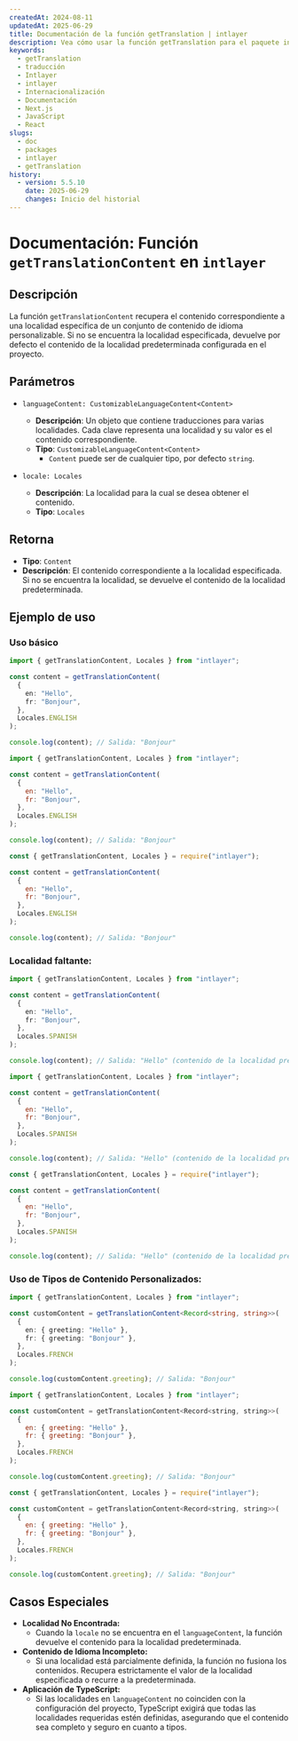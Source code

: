```yaml
---
createdAt: 2024-08-11
updatedAt: 2025-06-29
title: Documentación de la función getTranslation | intlayer
description: Vea cómo usar la función getTranslation para el paquete intlayer
keywords:
  - getTranslation
  - traducción
  - Intlayer
  - intlayer
  - Internacionalización
  - Documentación
  - Next.js
  - JavaScript
  - React
slugs:
  - doc
  - packages
  - intlayer
  - getTranslation
history:
  - version: 5.5.10
    date: 2025-06-29
    changes: Inicio del historial
---
```


# Documentación: Función `getTranslationContent` en `intlayer`

## Descripción

La función `getTranslationContent` recupera el contenido correspondiente a una localidad específica de un conjunto de contenido de idioma personalizable. Si no se encuentra la localidad especificada, devuelve por defecto el contenido de la localidad predeterminada configurada en el proyecto.

## Parámetros

- `languageContent: CustomizableLanguageContent<Content>`

  - **Descripción**: Un objeto que contiene traducciones para varias localidades. Cada clave representa una localidad y su valor es el contenido correspondiente.
  - **Tipo**: `CustomizableLanguageContent<Content>`
    - `Content` puede ser de cualquier tipo, por defecto `string`.

- `locale: Locales`

  - **Descripción**: La localidad para la cual se desea obtener el contenido.
  - **Tipo**: `Locales`

## Retorna

- **Tipo**: `Content`
- **Descripción**: El contenido correspondiente a la localidad especificada. Si no se encuentra la localidad, se devuelve el contenido de la localidad predeterminada.

## Ejemplo de uso

### Uso básico

```typescript codeFormat="typescript"
import { getTranslationContent, Locales } from "intlayer";

const content = getTranslationContent(
  {
    en: "Hello",
    fr: "Bonjour",
  },
  Locales.ENGLISH
);

console.log(content); // Salida: "Bonjour"
```

```javascript codeFormat="esm"
import { getTranslationContent, Locales } from "intlayer";

const content = getTranslationContent(
  {
    en: "Hello",
    fr: "Bonjour",
  },
  Locales.ENGLISH
);

console.log(content); // Salida: "Bonjour"
```

```javascript codeFormat="commonjs"
const { getTranslationContent, Locales } = require("intlayer");

const content = getTranslationContent(
  {
    en: "Hello",
    fr: "Bonjour",
  },
  Locales.ENGLISH
);

console.log(content); // Salida: "Bonjour"
```

### Localidad faltante:

```typescript codeFormat="typescript"
import { getTranslationContent, Locales } from "intlayer";

const content = getTranslationContent(
  {
    en: "Hello",
    fr: "Bonjour",
  },
  Locales.SPANISH
);

console.log(content); // Salida: "Hello" (contenido de la localidad predeterminada)
```

```javascript codeFormat="esm"
import { getTranslationContent, Locales } from "intlayer";

const content = getTranslationContent(
  {
    en: "Hello",
    fr: "Bonjour",
  },
  Locales.SPANISH
);

console.log(content); // Salida: "Hello" (contenido de la localidad predeterminada)
```

```javascript codeFormat="commonjs"
const { getTranslationContent, Locales } = require("intlayer");

const content = getTranslationContent(
  {
    en: "Hello",
    fr: "Bonjour",
  },
  Locales.SPANISH
);

console.log(content); // Salida: "Hello" (contenido de la localidad predeterminada)
```

### Uso de Tipos de Contenido Personalizados:

```typescript codeFormat="typescript"
import { getTranslationContent, Locales } from "intlayer";

const customContent = getTranslationContent<Record<string, string>>(
  {
    en: { greeting: "Hello" },
    fr: { greeting: "Bonjour" },
  },
  Locales.FRENCH
);

console.log(customContent.greeting); // Salida: "Bonjour"
```

```javascript codeFormat="esm"
import { getTranslationContent, Locales } from "intlayer";

const customContent = getTranslationContent<Record<string, string>>(
  {
    en: { greeting: "Hello" },
    fr: { greeting: "Bonjour" },
  },
  Locales.FRENCH
);

console.log(customContent.greeting); // Salida: "Bonjour"
```

```javascript codeFormat="commonjs"
const { getTranslationContent, Locales } = require("intlayer");

const customContent = getTranslationContent<Record<string, string>>(
  {
    en: { greeting: "Hello" },
    fr: { greeting: "Bonjour" },
  },
  Locales.FRENCH
);

console.log(customContent.greeting); // Salida: "Bonjour"
```

## Casos Especiales

- **Localidad No Encontrada:**
  - Cuando la `locale` no se encuentra en el `languageContent`, la función devuelve el contenido para la localidad predeterminada.
- **Contenido de Idioma Incompleto:**
  - Si una localidad está parcialmente definida, la función no fusiona los contenidos. Recupera estrictamente el valor de la localidad especificada o recurre a la predeterminada.
- **Aplicación de TypeScript:**
  - Si las localidades en `languageContent` no coinciden con la configuración del proyecto, TypeScript exigirá que todas las localidades requeridas estén definidas, asegurando que el contenido sea completo y seguro en cuanto a tipos.

